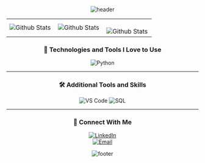 <div align="center">

![header](https://capsule-render.vercel.app/api?type=waving&color=0:FF5733,100:900C3F&height=250&section=header&text=👋%20Welcome!&fontSize=50&fontAlignY=35&fontColor=ffffff&desc=%20%20%20&descAlignY=60)

<div align="center">

<table>
  <tr>
    <td>
      <img
        align="left"
        src="https://github-readme-stats.vercel.app/api?username=iuricode&theme=dark&hide_border=false&include_all_commits=true"
        alt="Github Stats"
      />
    </td>
    <td>
      <img
        align="left"
        src="https://github-readme-stats.vercel.app/api/top-langs/?username=iuricode&theme=dark&hide_border=false&include_all_commits=true&count_private=true&layout=compact"
        alt="Github Stats"
      />
    </td>
    <td>
      <br />
      <img
        align="left"
        src="https://github-readme-streak-stats.herokuapp.com/?user=iuricode&theme=dark&hide_border=false"
        alt="Github Stats"
      />
    </td>
  </tr>
</table>




### 🚀 **Technologies and Tools I Love to Use**

![Python](https://img.shields.io/badge/Python-3776AB?style=for-the-badge&logo=python&logoColor=white)

---

### 🛠️ **Additional Tools and Skills**

![VS Code](https://img.shields.io/badge/VS%20Code-007ACC?style=for-the-badge&logo=visualstudiocode&logoColor=white)
![SQL](https://img.shields.io/badge/SQL-4479A1?style=for-the-badge&logo=postgresql&logoColor=white)

</div>

---

<div align="center">

### 💬 **Connect With Me**

[![LinkedIn](https://img.shields.io/badge/LinkedIn-0077B5?style=for-the-badge&logo=linkedin&logoColor=white)](https://www.linkedin.com/in/matheus-alves-martos-5ba5a3333/)  
[![Email](https://img.shields.io/badge/Email-EA4335?style=for-the-badge&logo=gmail&logoColor=white)](mailto:matheus.amartos@gmail.com)



![footer](https://capsule-render.vercel.app/api?type=waving&color=0:900C3F,100:FF5733&height=150&section=footer&text=%20&fontColor=ffffff)


</div> 

